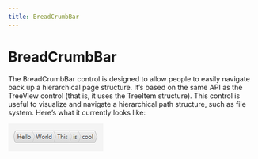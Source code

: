 ```yaml
---
title: BreadCrumbBar
---
```


# BreadCrumbBar

The BreadCrumbBar control is designed to allow people to easily navigate back up a hierarchical page structure.
It’s based on the same API as the TreeView control (that is, it uses the TreeItem structure).
This control is useful to visualize and navigate a hierarchical path structure, such as file system.
Here’s what it currently looks like:

![The BreadCrumbBar UI control](/images/features/breadCrumbBar.png "The BreadCrumbBar UI control")